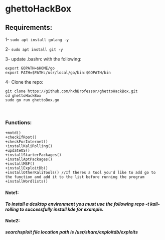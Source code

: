 # ghettoHackBox

## Requirements:

1- `sudo apt install golang -y`

2- `sudo apt install git -y`

3- update .bashrc with the following:

	export GOPATH=$HOME/go
	export PATH=$PATH:/usr/local/go/bin:$GOPATH/bin
	
4- Clone the repo:

	git clone https://github.com/hxhBrofessor/ghettoHackBox.git
	cd ghettoHackBox
	sudo go run ghettoBox.go

	
  
​
### Functions:
	+motd()
	+checkIfRoot()
	+checkForInternet()
	+installKaliRolling()
	+updateOS()
	+installStarterPackages()
	+installAptPackages()
	+installMSF()
	+installExploitDb()
	+installOtherKaliTools() //If theres a tool you'd like to add go to the function and add it to the list before running the program
	+installWordlists()
  
#### Note1:
***To install a desktop environment you must use the following repo -t kali-rolling to successfully install kde for example.***

#### Note2:

***searchsploit file location path is /usr/share/exploitdb/exploits***
